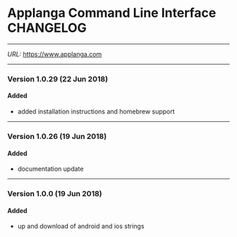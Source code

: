 # Applanga Command Line Interface CHANGELOG
***
*URL:* <https://www.applanga.com> 
***

### Version 1.0.29 (22 Jun 2018)
#### Added
- added installation instructions and homebrew support

---
### Version 1.0.26 (19 Jun 2018)
#### Added
- documentation update

---
### Version 1.0.0 (19 Jun 2018)
#### Added
- up and download of android and ios strings

